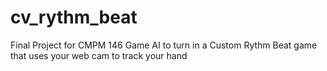 # cv_rythm_beat
Final Project for CMPM 146 Game AI  to turn in a Custom Rythm Beat game that uses your web cam to track your hand
